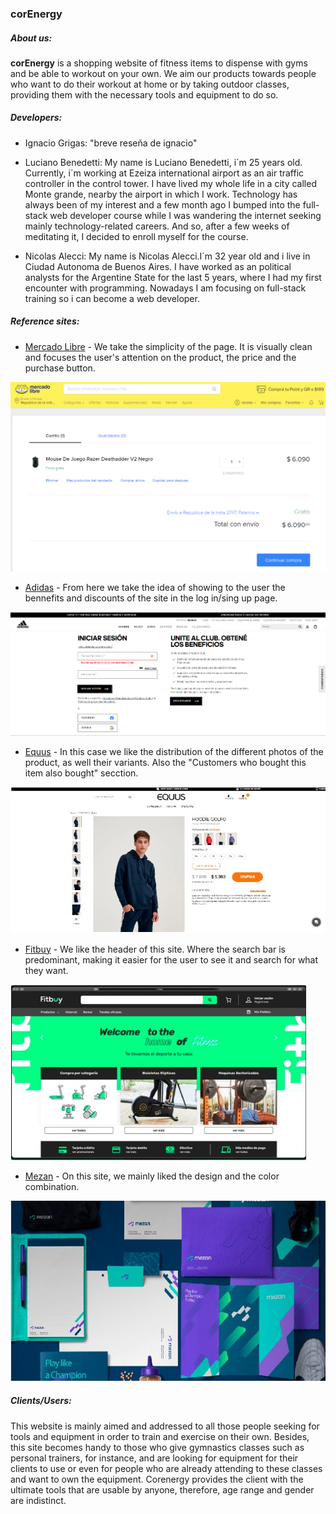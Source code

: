  ### **corEnergy**

##### About us:

**corEnergy** is a shopping website of fitness items to dispense with gyms and be able to workout on your own. We aim our products towards people who want to do their workout at home or by taking outdoor classes, providing them with the necessary tools and equipment to do so.

##### Developers:

- Ignacio Grigas: "breve reseña de ignacio"

- Luciano Benedetti: My name is Luciano Benedetti, i´m 25 years old. Currently, i´m working at Ezeiza international airport as an air traffic controller in the control tower.
I have lived my whole life in a city called Monte grande, nearby the airport in which I work. 
Technology has always been of my interest and a few month ago I bumped into the full-stack web developer course while I was wandering the internet seeking mainly technology-related careers.
And so, after a few weeks of meditating it, I decided to enroll myself for the course.

- Nicolas Alecci: My name is Nicolas Alecci.I´m 32 year old and i live in Ciudad Autonoma de Buenos Aires. I have worked as an political analysts for the Argentine State for the last 5 years, where I had my first encounter with programming. Nowadays I am focusing on full-stack training so i can become a web developer.


##### Reference sites:

- [Mercado Libre](https://www.mercadolibre.com.ar/gz/cart) - We take the simplicity of the page. It is visually clean and focuses the user's attention on the product, the price and the purchase button.


![Mercado_Libre](/img/Mercado_Libre.png)



- [Adidas](https://www.adidas.com.ar/account-login) - From here we take the idea of showing to the user the bennefits and discounts of the site in the log in/sing up page.


![Adidas](/img/Adiddas.png)



- [Equus](https://www.equus.com.ar/16spcl0017n4-14-hoodie-golfo/p) - In this case we like the distribution of the different photos of the product, as well their variants. Also the "Customers who bought this item also bought" secction.


![Equus](/img/Equus.jpeg)



- [Fitbuy](https://www.fitbuy.com.mx/) - We like the header of this site. Where the search bar is predominant, making it easier for the user to see it and search for what they want.


![Fitbuy](/img/Fitbuy.jpeg)



- [Mezan](https://www.behance.net/gallery/103870735/Mezan-brand-design?tracking_source=search_projects_recommended%7Cmezan) - On this site, we mainly liked the design and the color combination.


![Mezan](/img/Mezan.jpeg)


##### Clients/Users:

This website is mainly aimed and addressed to all those people seeking for tools and equipment in order to train and exercise on their own.
Besides, this site becomes handy to those who give gymnastics classes such as personal trainers, for instance, and are looking for equipment for their clients to use or even for people who are already attending to these classes and want to own the equipment.
 Corenergy provides the client with the ultimate tools that are usable by anyone, therefore, age range and gender are indistinct.
